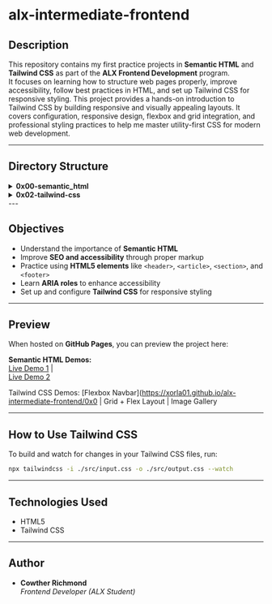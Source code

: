 # alx-intermediate-frontend

## Description
This repository contains my first practice projects in **Semantic HTML** and **Tailwind CSS** as part of the **ALX Frontend Development** program.  
It focuses on learning how to structure web pages properly, improve accessibility, follow best practices in HTML, and set up Tailwind CSS for responsive styling. This project provides a hands-on introduction to Tailwind CSS by building responsive and visually appealing layouts. It covers configuration, responsive design, flexbox and grid integration, and professional styling practices to help me master utility-first CSS for modern web development.

---

## Directory Structure
<details> <summary><strong>0x00-semantic_html</strong></summary>

0-index.html
 → Basic HTML structure

1-index.html
 → Adding meta tags for SEO & accessibility

2-index.html
 → Semantic blog post layout

3-index.html
 → Adding ARIA roles for accessibility in forms

</details> <details> <summary><strong>0x02-tailwind-css</strong></summary>

1-index.html
 → Basic Tailwind setup test

2-index.html
 → Responsive layout practice

3-index.html
 → Advanced layout with Tailwind utilities

4-flexbox_index.html
 → Flexbox navigation bar

5-gridflex_index.html
 → Combining CSS Grid & Flexbox

6-imageGallery.html
 → Responsive image gallery

</details>
---

## Objectives
- Understand the importance of **Semantic HTML**  
- Improve **SEO and accessibility** through proper markup  
- Practice using **HTML5 elements** like `<header>`, `<article>`, `<section>`, and `<footer>`  
- Learn **ARIA roles** to enhance accessibility  
- Set up and configure **Tailwind CSS** for responsive styling  

---

## Preview
When hosted on **GitHub Pages**, you can preview the project here:  

**Semantic HTML Demos:**  
[Live Demo 1](https://xorla01.github.io/alx-intermediate-frontend/0x00-semantic_html/2-index.html) |  
[Live Demo 2](https://xorla01.github.io/alx-intermediate-frontend/0x00-semantic_html/3-index.html)  

Tailwind CSS Demos:
[Flexbox Navbar](https://xorla01.github.io/alx-intermediate-frontend/0x0
 |
Grid + Flex Layout
 |
Image Gallery

---
## How to Use Tailwind CSS
To build and watch for changes in your Tailwind CSS files, run:
```bash
npx tailwindcss -i ./src/input.css -o ./src/output.css --watch
```
---

## Technologies Used
- HTML5
- Tailwind CSS
   
---

## Author
- **Cowther Richmond**  
  *Frontend Developer (ALX Student)* 

